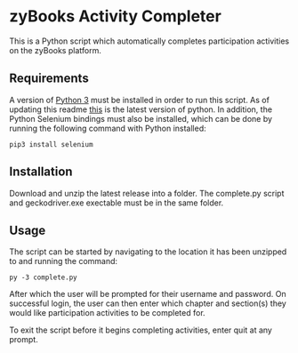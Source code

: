 # zyBooks Activity Completer
This is a Python script which automatically completes participation activities on the zyBooks platform.

## Requirements
A version of [Python 3](https://www.python.org/downloads/) must be installed in order to run this script.
As of updating this readme [this](https://www.python.org/ftp/python/3.7.2/python-3.7.2-amd64-webinstall.exe) is the latest version of python.
In addition, the Python Selenium bindings must also be installed, which can be done by running the following command with Python installed:
```
pip3 install selenium
```

## Installation
Download and unzip the latest release into a folder. The complete.py script and geckodriver.exe exectable must be in the same folder.

## Usage
The script can be started by navigating to the location it has been unzipped to and running the command:
```
py -3 complete.py
```
After which the user will be prompted for their username and password.
On successful login, the user can then enter which chapter and section(s) they would like participation activities to be completed for.

To exit the script before it begins completing activities, enter quit at any prompt.
